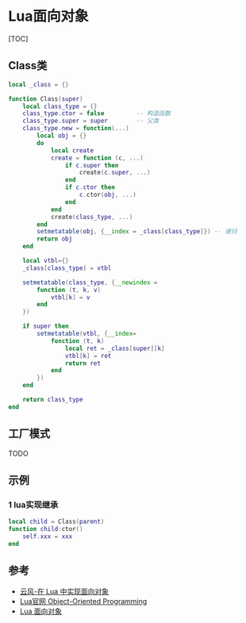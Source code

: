 # Lua面向对象

[TOC]



## Class类

```lua
local _class = {}

function Class(super)
    local class_type = {}
    class_type.ctor = false 		-- 构造函数
    class_type.super = super 		-- 父类
    class_type.new = function(...)
        local obj = {}
        do 
            local create
            create = function (c, ...)
                if c.super then
                    create(c.super, ...)
                end
                if c.ctor then
                    c.ctor(obj, ...)
                end
            end
            create(class_type, ...)
        end
        setmetatable(obj, {__index = _class[class_type]}) -- 递归
        return obj
    end

    local vtbl={}
    _class[class_type] = vtbl

    setmetatable(class_type, {__newindex = 
        function (t, k, v)
            vtbl[k] = v
        end
    })

    if super then
        setmetatable(vtbl, {__index=
            function (t, k)
                local ret = _class[super][k]
                vtbl[k] = ret
                return ret
            end
        })
    end

    return class_type
end
```



## 工厂模式

TODO



## 示例

### 1 lua实现继承

```lua
local child = Class(parent)
function child:ctor()
    self.xxx = xxx
end
```



## 参考

- [云风-在 Lua 中实现面向对象](https://blog.codingnow.com/2006/06/oo_lua.html)
- [Lua官网 Object-Oriented Programming](http://www.lua.org/pil/16.html)
- [Lua 面向对象](https://www.runoob.com/lua/lua-object-oriented.html)


